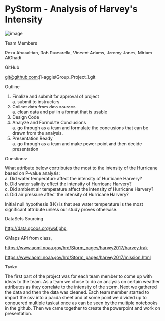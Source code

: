 # PyStorm - Analysis of Harvey's Intensity

![image](https://user-images.githubusercontent.com/66078772/93001484-e89ca900-f4f4-11ea-9d40-eaaf7ec9ce3d.png)

Team Members

  Reza Abasaltian, Rob Pascarella, Vincent Adams, Jeremy Jones, Miriam AlGhadi

GitHub

  git@github.com:j1-aggie/Group_Project_1.git

Outline
 1. Finalize and submit for approval of project<br />
    a. submit to instructors
 2. Collect data from data sources<br />
     a. clean data and put in a format that is usable
 3. Design Code<br />
 4. Analyze and Formulate Conclusions<br />
     a. go through as a team and formulate the conclusions that can be drawn from the analysis.
 5. Presentation Ready<br />
    a. go through as a team and make power point and then decide presentation 

Questions:

What attribute below contributes the most to the intensity of the Hurricane based on P-value analysis:     
    a. Did water temperature affect the intensity of Hurricane Harvery?<br />
    b. Did water salinity effect the intensity of Hurricane Harvery?<br />
    c. Did ambient air temperature affect the intensity of Hurricane Harvery?<br />
    d. Did air pressure affect the intensity of Hurricane Harvery?<br />
 
Initial null hypothesis (H0) is that sea water temperature is the most significant attribute unless our study proves otherwise.  

DataSets Sourcing 

  http://data.gcoos.org/waf.php,
  
  GMaps API from class, 
  
  https://www.aoml.noaa.gov/hrd/Storm_pages/harvey2017/harvey.trak
  
  https://www.aoml.noaa.gov/hrd/Storm_pages/harvey2017/mission.html
  
  
Tasks

The first part of the project was for each team member to come up with ideas to the team.  As a team we chose to do an analysis on certain weather attributes as they correlate to the intensity of the storm.  Next we gathered the data and then the data was cleaned.  Each team member started to import the csv into a panda sheet and at some point we divided up to conquered multiple task at once as can be seen by the multiple notebooks in the github. Then we came together to create the powerpoint and work on presentation.    
